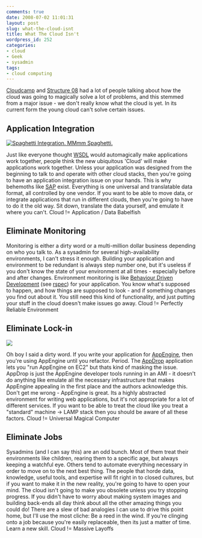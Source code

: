```yaml
---
comments: true
date: 2008-07-02 11:01:31
layout: post
slug: what-the-cloud-isnt
title: What The Cloud Isn't
wordpress_id: 252
categories:
- cloud
- Geek
- sysadmin
tags:
- cloud computing
---
```


[Cloudcamp](http://cloudcamp.com) and [Structure 08](http://events.gigaom.com/structure/08/) had a lot of people talking about how the cloud was going to magically solve a lot of problems, and this stemmed from a major issue - we don't really know what the cloud is yet. In its current form the young cloud can't solve certain issues.



## Application Integration



[![Spaghetti Integration. MMmm Spaghetti.](http://trevoro.ca/blog/wp-content/uploads/2008/07/eai1-300x209.jpg)](http://trevoro.ca/blog/wp-content/uploads/2008/07/eai1.jpg)

Just like everyone thought [WSDL](http://www.w3.org/TR/wsdl) would automagically make applications work together, people think the new ubiquitous 'Cloud' will make applications work together. Unless your application was designed from the beginning to talk to and operate with other cloud stacks, then you're going to have an application integration issue on your hands. This is why behemoths like [SAP](http://www.sap.com/canada/solutions/index.epx) exist. Everything is one universal and translatable data format, all controlled by one vendor. If you want to be able to move data, or integrate applications that run in different clouds, then you're going to have to do it the old way. Sit down, translate the data yourself, and emulate it where you can't. Cloud != Application / Data Babelfish



## Eliminate Monitoring



Monitoring is either a dirty word or a multi-million dollar business depending on who you talk to. As a sysadmin for several high-availability environments, I can't stress it enough. Building your application and environment to be redundant is always step number one, but it's useless if you don't know the state of your environment at all times - especially before and after changes. Environment monitoring is like [Behaviour Driven Development](http://behaviour-driven.org/) (see [rspec](http://rspec.info/)) for your application. You know what's supposed to happen, and how things are supposed to look - and if something changes you find out about it. You still need this kind of functionality, and just putting your stuff in the cloud doesn't make issues go away. Cloud != Perfectly Reliable Environment



## Eliminate Lock-in



[![](http://farm3.static.flickr.com/2215/1805590643_f4889b80b5_m.jpg)](http://flickr.com/photos/psd/1805590643/sizes/o/)

Oh boy I said a dirty word. If you write your application for [AppEngine](http://code.google.com/appengine/), then you're using AppEngine until you refactor. Period. The [AppDrop](http://appdrop.com/) application lets you "run AppEngine on EC2" but thats kind of masking the issue. AppDrop is just the AppEngine developer tools running in an AMI - it doesn't do anything like emulate all the necessary infrastructure that makes AppEngine appealing in the first place and the authors acknowledge this. Don't get me wrong - AppEngine is great. Its a highly abstracted environment for writing web applications, but it's not appropriate for a lot of different services. If you want to be able to treat the cloud like you treat a "standard" machine -> LAMP stack then you should be aware of all these factors. Cloud != Universal Magical Computer



## Eliminate Jobs



Sysadmins (and I can say this) are an odd bunch. Most of them treat their environments like children, rearing them to a specific age, but always keeping a watchful eye. Others tend to automate everything necessary in order to move on to the next best thing. The people that horde data, knowledge, useful tools, and expertise will fit right in to closed cultures, but if you want to make it in the new reality, you're going to have to open your mind. The cloud isn't going to make you obsolete unless you try stopping progress. If you didn't have to worry about making system images and building back-ends all day think about all the other amazing things you could do! There are a slew of bad analogies I can use to drive this point home, but I'll use the most cliche: Be a reed in the wind. If you're clinging onto a job because you're easily replaceable, then its just a matter of time. Learn a new skill. Cloud != Massive Layoffs
